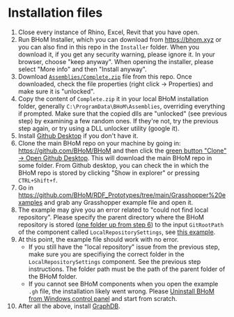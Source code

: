 # Installation files
1. Close every instance of Rhino, Excel, Revit that you have open.
1. Run BHoM Installer, which you can download from https://bhom.xyz or you can also find in this repo in the `Installer` folder. When you download it, if you get any security warning, please ignore it. In your browser, choose "keep anyway". When opening the installer, please select "More info" and then "Install anyway".
1. Download [`Assemblies/Complete.zip`](https://github.com/BIM-with-KGs/Installation_files/tree/main/Assemblies) file from this repo. Once downloaded, check the file properties (right click -> Properties) and make sure it is "unlocked".
1. Copy the content of `Complete.zip` it in your local BHoM installation folder, generally `C:\ProgramData\BHoM\Assemblies`, overriding everything if prompted. Make sure that the copied dlls are "unlocked" (see previous step) by examining a few random ones. If they're not, try the previous step again, or try using a DLL unlocker utility (google it).
1. Install [Github Desktop](https://desktop.github.com/) if you don't have it.
1. Clone the main BHoM repo on your machine by going in: https://github.com/BHoM/BHoM and then click the [green button "Clone" -> Open Github Desktop](https://user-images.githubusercontent.com/6352844/175961105-d8e4de3f-ad3f-4610-bfeb-32b8ee51a0cc.png). This will download the main BHoM repo in some folder. From Github desktop, you can check the in which the BHoM repo is stored by clicking "Show in explorer" or pressing `CTRL+Shift+f`.
1. Go in https://github.com/BHoM/RDF_Prototypes/tree/main/Grasshopper%20examples and grab any Grasshopper example file and open it. 
1. The example may give you an error related to "could not find local repository". Please specify the parent directory where the BHoM repository is stored ([one folder up from step 6](https://user-images.githubusercontent.com/6352844/175962806-0dccdedb-8759-4d65-9d18-9e149ea3621b.png)) to the input `GitRootPath` of the component called `LocalRepositorySettings`, see [this example](https://user-images.githubusercontent.com/6352844/175962449-8877f7c8-9deb-4db6-9830-3dd062b7156c.png
).
1. At this point, the example file should work with no error. 
    - If you still have the "local repository" issue from the previous step, make sure you are specifiying the correct folder in the `LocalRepositorySettings` component. See the previous step instructions. The folder path must be the path of the parent folder of the BHoM folder.
    - If you cannot see BHoM components when you open the example `.gh` file, the installation likely went wrong. Please [Uninstall BHoM from Windows control panel](https://user-images.githubusercontent.com/6352844/175970063-cc689283-52be-4db9-86a2-094a13b63d8e.png) and start from scratch.
1. After all the above, install [GraphDB](https://www.ontotext.com/products/graphdb/).



